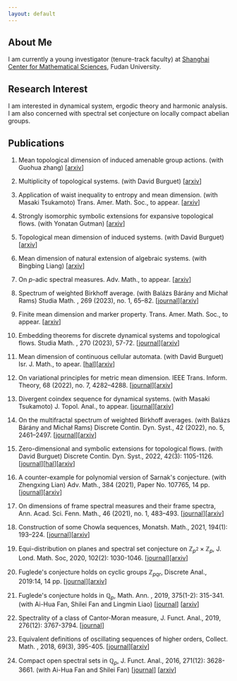 ```yaml
---
layout: default
---
```


## About Me


I am currently a young investigator (tenure-track faculty) at [Shanghai Center for Mathematical Sciences](https://scms.fudan.edu.cn/), Fudan University.


## Research Interest

I am interested in dynamical system, ergodic theory and harmonic analysis. I am also concerned with spectral set conjecture on locally compact abelian groups.

## Publications

1. Mean topological dimension of induced amenable group actions.
(with  Guohua zhang)
[[arxiv](https://arxiv.org/abs/2308.03270)]

2. Multiplicity of topological systems.
(with  David Burguet)
[[arxiv](https://arxiv.org/abs/2307.08906)]

3. Application of waist inequality to entropy and mean dimension.
(with Masaki Tsukamoto)
Trans. Amer. Math. Soc., to appear.
[[arxiv](https://arxiv.org/abs/2211.10158)]

1. Strongly isomorphic symbolic extensions for expansive topological flows.
(with  Yonatan Gutman)
[[arxiv](https://arxiv.org/abs/2206.12308)]

1. Topological mean dimension of induced systems.
(with  David Burguet)
[[arxiv](https://arxiv.org/abs/2206.10508)]

1. Mean dimension of natural extension of algebraic systems.
(with Bingbing Liang)
[[arxiv](https://arxiv.org/abs/2203.01122)]

1. On $p$-adic spectral measures.
Adv. Math.,  to appear.
[[arxiv](https://arxiv.org/abs/2002.07559)]

1. Spectrum of weighted Birkhoff average.
(with Balázs Bárány and Michał Rams)
Studia Math. , 269 (2023), no. 1, 65–82.
[[journal](https://www.impan.pl/en/publishing-house/journals-and-series/studia-mathematica/online/114746/spectrum-of-weighted-birkhoff-average)][[arxiv](https://arxiv.org/abs/2109.03898)]

1. Finite mean dimension and marker property.
Trans. Amer. Math. Soc., to appear.
[[arxiv](https://arxiv.org/abs/2102.12197)]

1. Embedding theorems for discrete dynamical systems and topological flows.
Studia Math. , 270 (2023), 57-72.
[[journal](https://www.impan.pl/en/publishing-house/journals-and-series/studia-mathematica/online/114893/embedding-theorems-for-discrete-dynamical-systems-and-topological-flows)][[arxiv](https://arxiv.org/abs/2011.05121)]

1. Mean dimension of continuous cellular automata.
(with  David Burguet)
Isr. J. Math., to  apear.
[[hal](https://hal.archives-ouvertes.fr/hal-03245893)][[arxiv](https://arxiv.org/abs/2105.09708)]

1. On variational principles for metric mean dimension.
IEEE Trans. Inform. Theory, 68 (2022), no. 7, 4282–4288.
[[journal](https://ieeexplore.ieee.org/document/9730850)][[arxiv](https://arxiv.org/abs/2101.02610)]

1. Divergent coindex sequence for dynamical systems.
(with Masaki Tsukamoto)
J. Topol. Anal., to appear.
[[journal](https://www.worldscientific.com/doi/abs/10.1142/S1793525322500042)][[arxiv](https://arxiv.org/abs/2103.11654)]

1. On the multifractal spectrum of weighted Birkhoff averages.
(with Balázs Bárány and Michał Rams)
Discrete Contin. Dyn. Syst.,  42 (2022), no. 5, 2461–2497.
[[journal](https://www.impan.pl/en/publishing-house/journals-and-series/studia-mathematica/online/114893/embedding-theorems-for-discrete-dynamical-systems-and-topological-flows)][[arxiv](https://arxiv.org/abs/2011.05121)]

1. Zero-dimensional and symbolic extensions for topological flows.
(with  David Burguet)
Discrete Contin. Dyn. Syst., 2022, 42(3): 1105-1126.
[[journal](https://www.aimsciences.org/article/doi/10.3934/dcds.2021148)][[hal](https://hal.archives-ouvertes.fr/hal-03200843/)][[arxiv](https://arxiv.org/abs/2105.09732)]

1. A counter-example for polynomial version of Sarnak's conjecture.
(with Zhengxing Lian)
Adv. Math.,  384 (2021), Paper No. 107765, 14 pp.
[[journal](https://www.sciencedirect.com/science/article/abs/pii/S0001870821002048)][[arxiv](https://arxiv.org/abs/2002.12421)]

1. On dimensions of frame spectral measures and their frame spectra,
Ann. Acad. Sci. Fenn. Math., 46 (2021), no. 1, 483–493.
[[journal](https://afm.journal.fi/article/view/109615)][[arxiv](https://arxiv.org/abs/2002.03855)]

7. Construction of some Chowla sequences,
Monatsh. Math., 2021, 194(1): 193–224.
[[journal](https://link.springer.com/article/10.1007/s00605-020-01448-x)][[arxiv](https://arxiv.org/abs/1804.03851)]

6. Equi-distribution on planes and spectral set conjecture on $\mathbb{Z}_{p^2}\times \mathbb{Z}_{p}$,
J. Lond. Math. Soc, 2020, 102(2): 1030-1046.
[[journal](https://londmathsoc.onlinelibrary.wiley.com/doi/10.1112/jlms.12346)][[arxiv](https://arxiv.org/abs/1906.11717)]

5. Fuglede's conjecture holds on cyclic groups $\mathbb{Z}_{pqr}$,
Discrete Anal., 2019:14, 14 pp.
[[journal](https://discreteanalysisjournal.com/article/10570-fuglede-s-conjecture-holds-on-cyclic-groups-mathbb-z-_-pqr)][[arxiv](https://arxiv.org/abs/1805.11261)]

4. Fuglede's conjecture holds in $\mathbb{Q}_p$,
Math. Ann. , 2019, 375(1-2): 315-341. 
(with Ai-Hua Fan, Shilei Fan and Lingmin Liao)
[[journal](https://link.springer.com/article/10.1007/s00208-019-01867-8)] [[arxiv](https://arxiv.org/abs/1512.08904)]

3. Spectrality of a class of Cantor-Moran measure,
J. Funct. Anal., 2019, 276(12): 3767-3794.
[[journal](https://www.sciencedirect.com/science/article/pii/S0022123618303756)]

2. Equivalent definitions of oscillating sequences of higher orders,
Collect. Math. , 2018, 69(3), 395-405.
[[journal](https://link.springer.com/article/10.1007/s13348-017-0211-9)][[arxiv](https://arxiv.org/abs/1705.07827)]

1. Compact open spectral sets in $\mathbb{Q}_p$,
J. Funct. Anal., 2016, 271(12): 3628-3661. 
(with Ai-Hua Fan and Shilei Fan)
[[journal](https://www.sciencedirect.com/science/article/pii/S0022123616302312)] [[arxiv](https://arxiv.org/abs/1511.04837)]




